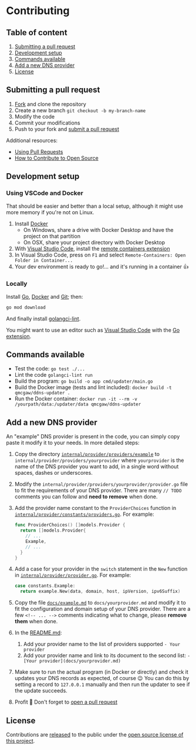 # Contributing

## Table of content

1. [Submitting a pull request](#submitting-a-pull-request)
1. [Development setup](#development-setup)
1. [Commands available](#commands-available)
1. [Add a new DNS provider](#add-a-new-dns-provider)
1. [License](#license)

## Submitting a pull request

1. [Fork](https://github.com/qdm12/ddns-updater/fork) and clone the repository
1. Create a new branch `git checkout -b my-branch-name`
1. Modify the code
1. Commit your modifications
1. Push to your fork and [submit a pull request](https://github.com/qdm12/ddns-updater/compare)

Additional resources:

- [Using Pull Requests](https://help.github.com/articles/about-pull-requests/)
- [How to Contribute to Open Source](https://opensource.guide/how-to-contribute/)

## Development setup

### Using VSCode and Docker

That should be easier and better than a local setup, although it might use more memory if you're not on Linux.

1. Install [Docker](https://docs.docker.com/install/)
    - On Windows, share a drive with Docker Desktop and have the project on that partition
    - On OSX, share your project directory with Docker Desktop
1. With [Visual Studio Code](https://code.visualstudio.com/download), install the [remote containers extension](https://marketplace.visualstudio.com/items?itemName=ms-vscode-remote.remote-containers)
1. In Visual Studio Code, press on `F1` and select `Remote-Containers: Open Folder in Container...`
1. Your dev environment is ready to go!... and it's running in a container :+1:

### Locally

Install [Go](https://golang.org/dl/), [Docker](https://www.docker.com/products/docker-desktop) and [Git](https://git-scm.com/downloads); then:

```sh
go mod download
```

And finally install [golangci-lint](https://github.com/golangci/golangci-lint#install).

You might want to use an editor such as [Visual Studio Code](https://code.visualstudio.com/download) with the [Go extension](https://code.visualstudio.com/docs/languages/go).

## Commands available

- Test the code: `go test ./...`
- Lint the code `golangci-lint run`
- Build the program: `go build -o app cmd/updater/main.go`
- Build the Docker image (tests and lint included): `docker build -t qmcgaw/ddns-updater .`
- Run the Docker container: `docker run -it --rm -v /yourpath/data:/updater/data qmcgaw/ddns-updater`

## Add a new DNS provider

An "example" DNS provider is present in the code, you can simply copy paste it modify it to your needs.
In more detailed steps:

1. Copy the directory [`internal/provider/providers/example`](../internal/provider/providers/example) to `internal/provider/providers/yourprovider` where `yourprovider` is the name of the DNS provider you want to add, in a single word without spaces, dashes or underscores.
1. Modify the `internal/provider/providers/yourprovider/provider.go` file to fit the requirements of your DNS provider. There are many `// TODO` comments you can follow and **need to remove** when done.
1. Add the provider name constant to the `ProviderChoices` function in [`internal/provider/constants/providers.go`](../internal/provider/constants/providers.go). For example:

    ```go
    func ProviderChoices() []models.Provider {
      return []models.Provider{
        // ...
        Example,
        // ...
      }
    }
    ```

1. Add a case for your provider in the `switch` statement in the `New` function in [`internal/provider/provider.go`](../internal/provider/provider.go). For example:

    ```go
    case constants.Example:
      return example.New(data, domain, host, ipVersion, ipv6Suffix)
    ```

1. Copy the file [`docs/example.md`](../docs/example.md) to `docs/yourprovider.md` and modify it to fit the configuration and domain setup of your DNS provider. There are a few `<!-- ... -->` comments indicating what to change, please **remove them** when done.
1. In the [README.md](../README.md):
    1. Add your provider name to the  list of providers supported `- Your provider`
    1. Add your provider name and link to its document to the second list: `- [Your provider](docs/yourprovider.md)`
1. Make sure to run the actual program (in Docker or directly) and check it updates your DNS records as expected, of course 😉 You can do this by setting a record to `127.0.0.1` manually and then run the updater to see if the update succeeds.
1. Profit 🎉 Don't forget to [open a pull request](https://github.com/qdm12/ddns-updater/compare)

## License

Contributions are [released](https://help.github.com/articles/github-terms-of-service/#6-contributions-under-repository-license) to the public under the [open source license of this project](../LICENSE).

